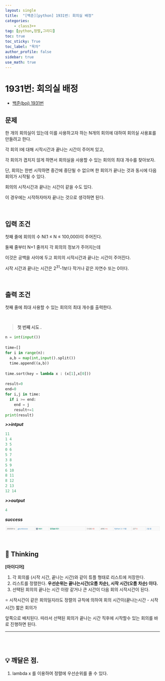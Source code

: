 ```yaml
---
layout: single
title:  "[백준][python] 1931번: 회의실 배정"
categories: 
    - class3++
tag: [python,정렬,그리디]
toc: true
toc_sticky: True
toc_label: "목차"
author_profile: false
sidebar: true
use_math: true
---
```


# 1931번: 회의실 배정

* [백준(boj) 1931번](https://www.acmicpc.net/problem/1931)



## 문제

한 개의 회의실이 있는데 이를 사용하고자 하는 N개의 회의에 대하여 회의실 사용표를 만들려고 한다.

각 회의 I에 대해 시작시간과 끝나는 시간이 주어져 있고, 

각 회의가 겹치지 않게 하면서 회의실을 사용할 수 있는 회의의 최대 개수를 찾아보자. 

단, 회의는 한번 시작하면 중간에 중단될 수 없으며 한 회의가 끝나는 것과 동시에 다음 회의가 시작될 수 있다.

회의의 시작시간과 끝나는 시간이 같을 수도 있다. 

이 경우에는 시작하자마자 끝나는 것으로 생각하면 된다.

<br/>

## 입력 조건

첫째 줄에 회의의 수 N(1 ≤ N ≤ 100,000)이 주어진다. 

둘째 줄부터 N+1 줄까지 각 회의의 정보가 주어지는데 

이것은 공백을 사이에 두고 회의의 시작시간과 끝나는 시간이 주어진다. 

시작 시간과 끝나는 시간은 $2^{31}$-1보다 작거나 같은 자연수 또는 0이다.

<br/>

## 출력 조건

첫째 줄에 최대 사용할 수 있는 회의의 최대 개수를 출력한다.

<br/>

> **첫 번째 시도 .**

```python
n = int(input())

time=[]
for i in range(n):
  a,b = map(int,input().split())
  time.append((a,b))

time.sort(key = lambda x : (x[1],x[0]))

result=0
end=0
for i,j in time:
  if i >= end:
    end = j
    result+=1
print(result)
```

 ***>>intput***

```python
11
1 4
3 5
0 6
5 7
3 8
5 9
6 10
8 11
8 12
2 13
12 14
```

 ***>>output***

```python
4
```

 ***success***

![image-20220301203453262]({{geunskoo.github.io}}/../images/2022-03-01-boj-1931/image-20220301203453262.png)

<br/>

## 🌝 Thinking

**[아이디어]**

1. 각 회의를 (시작 시간, 끝나는 시간)와 같이 튜플 형태로 리스트에 저장한다.
2. 리스트를 정렬한다. **우선순위는 끝나는시간(오름 차순), 시작 시간(오름 차순) 이다.**
3. 선택된 회의의 끝나는 시간 이랑 같거나 큰 시간이 다음 회의 시작시간이 된다.

⭐ 시작시간이 같은 회의일지라도 정렬의 규칙에 의하여 회의 시간이(끝나는시간 - 시작시간) 짧은 회의가

앞쪽으로 배치된다. 따라서 선택된 회의가 끝나는 시간 직후에 시작할수 있는 회의를 바로 진행하면 된다.

***

<br/>

<br/>

## 💡 깨달은 점.

1. lambda x 를 이용하여 정렬에 우선순위를 줄 수 있다.
